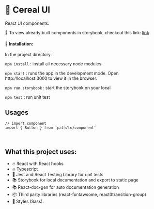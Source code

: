 # :cookie: Cereal UI
React UI components.
<br/>

:link: To view already built components in storybook, checkout this link: [link](https://ywzheng1.github.io/cereal-ui/?path=/story/welcome--welcome)
<br />  
####  :rocket: Installation:  
In the project directory:

`npm install` : install all necessary node modules

`npm start` : runs the app in the development mode. Open http://localhost:3000 to view it in the browser.

`npm run storybook` : start the storybook on your local

`npm test` : run unit test


## Usages
```
// import component
import { Button } from 'path/to/component'
```


<br />

## What this project uses:
- :fire: React with React hooks
- :fire: Typescript
- :rotating_light: Jest and React Testing Library for unit tests
- :books: Storybook for local documentation and export to static page
- :books: React-doc-gen for auto documentation generation
- :package: Third party libraries (react-fontawsome, react0transition-group)
- :rose: Styles (Sass).